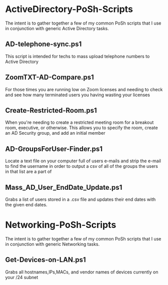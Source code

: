 # ActiveDirectory-PoSh-Scripts
The intent is to gather together a few of my common PoSh scripts that I use in conjunction with generic Active Directory tasks.

AD-telephone-sync.ps1
---------------------
This script is intended for techs to mass upload telephone numbers to Active Directory

ZoomTXT-AD-Compare.ps1
----------------------
For those times you are running low on Zoom licenses and needing to check and see how many terminated users you having wasting your licenses

Create-Restricted-Room.ps1
--------------------------
When you're needing to create a restricted meeting room for a breakout room, executive, or otherwise. This allows you to specify the room, create an AD Security group, and add an initial member

AD-GroupsForUser-Finder.ps1
---------------------------
Locate a text file on your computer full of users e-mails and strip the e-mail to find the username in order to output a csv of all of the groups the users in that list are a part of

Mass_AD_User_EndDate_Update.ps1
------------------------------
Grabs a list of users stored in a .csv file and updates their end dates with the given end dates.


# Networking-PoSh-Scripts
The intent is to gather together a few of my common PoSh scripts that I use in conjunction with generic Networking tasks.

Get-Devices-on-LAN.ps1
---------------------
Grabs all hostnames,IPs,MACs, and vendor names of devices currently on your /24 subnet
